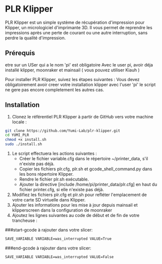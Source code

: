 # PLR Klipper

PLR Klipper est un simple système de récupération d'impression pour Klipper, un micrologiciel d'imprimante 3D. Il vous permet de reprendre les impressions après une perte de courant ou une autre interruption, sans perdre la qualité d'impression.

## Prérequis
etre sur un USer qui a le nom 'pi' est obligatoire 
Avec le user pi, avoir déja installé klipper, moonraker et mainsail ( vous pouvez utiliser Kiauh )

Pour installer PLR Klipper, suivez les étapes suivantes :
Vous devez obligatoirement avoir creer votre installation klipper avec l'user 'pi' le script ne gere pas encore completement les autres cas.

## Installation
1. Clonez le référentiel PLR Klipper à partir de GitHub vers votre machine locale :
```bash
git clone https://github.com/Yumi-Lab/plr-klipper.git
cd YUMI_PLR
chmod +x install.sh
sudo ./install.sh
```
1. Le script effectuera les actions suivantes :
    * Créer le fichier variable.cfg dans le répertoire ~/printer_data, s'il n'existe pas déjà.
    * Copier les fichiers plr.cfg, plr.sh et gcode_shell_command.py dans les bons répertoire Klipper.
    * Rendre le fichier plr.sh exécutable.
    * Ajouter la directive [include /home/pi/printer_data/plr.cfg] en haut du fichier printer.cfg, si elle n'existe pas déjà.
3. Modifiez les fichiers plr.cfg et plr.sh pour refléter l'emplacement de votre carte SD virtuelle dans Klipper.
5. Ajouter les informations pour les mise à jour depuis mainsail et klipperscreen dans la configuration de moonraker 
5. Ajoutez les lignes suivantes au code de début et de fin de votre trancheuse :

###start-gcode à rajouter dans votre slicer:
```bash
SAVE_VARIABLE VARIABLE=was_interrupted VALUE=True
```

###end-gcode à rajouter dans votre slicer:
```bash
SAVE_VARIABLE VARIABLE=was_interrupted VALUE=False
```
   
